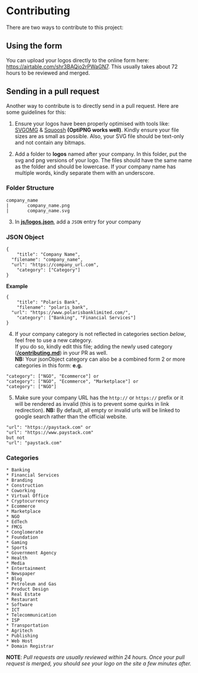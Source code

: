# Contributing

There are two ways to contribute to this project:

## Using the form
You can upload your logos directly to the online form here: https://airtable.com/shr3BAQio2rPWaGN7. This usually takes about 72 hours to be reviewed and merged.

## Sending in a pull request
Another way to contribute is to directly send in a pull request. Here are some guidelines for this:

1. Ensure your logos have been properly optimised with tools like:
    [SVGOMG](https://jakearchibald.github.io/svgomg/) &
    [Squoosh](https://squoosh.app/) **(OptiPNG works well)**. Kindly ensure your file sizes are as small as possible. Also, your SVG file should be text-only and not contain any bitmaps.

2. Add a folder to **logos** named after your company. In this folder, put the svg and png versions of your logo. The files should have the same name as the folder and should be lowercase. If your company name has multiple words, kindly separate them with an underscore.

### Folder Structure
```
company_name
|       company_name.png
|       company_name.svg
```

3. In **[js/logos.json](https://github.com/PaystackHQ/nigerialogos/blob/master/js/logos.json)**, add a `JSON` entry for your company

### JSON Object
```
{
	"title": "Company Name",
  "filename": "company_name",
  "url": "https://company_url.com",
	"category": ["Category"]
}
```
**Example**
```
{
	"title": "Polaris Bank",
	"filename": "polaris_bank",
  "url": "https://www.polarisbanklimited.com/",
	"category": ["Banking", "Financial Services"]
}
```

4. If your company category is not reflected in categories section *below*, feel free to use a new category.  
If you do so, kindly edit this file; adding the newly used category (**[/contributing.md](https://github.com/PaystackHQ/nigerialogos/blob/master/contributing.md)**) in your PR as well.  
**NB:** Your jsonObject category can also be a combined form 2 or more categories in this form:  **e.g.**  
```
"category": ["NGO", "Ecommerce"] or  
"category": ["NGO", "Ecommerce", "Marketplace"] or  
"category": ["NGO"]
```

5. Make sure your company URL has the `http://` or `https://` prefix or it will be rendered as invalid (this is to prevent some quirks in link redirection).
**NB:** By default, all empty or invalid urls will be linked to google search rather than the official website.
```
"url": "https://paystack.com" or
"url": "https://www.paystack.com" 
but not 
"url": "paystack.com"
```

### Categories
```
* Banking
* Financial Services
* Branding
* Construction
* Coworking
* Virtual Office
* Cryptocurrency
* Ecommerce
* Marketplace
* NGO
* EdTech
* FMCG
* Conglomerate
* Foundation
* Gaming
* Sports
* Government Agency
* Health
* Media
* Entertainment
* Newspaper
* Blog
* Petroleum and Gas
* Product Design
* Real Estate
* Restaurant
* Software
* ICT
* Telecommunication
* ISP
* Transportation
* Agritech
* Publishing
* Web Host
* Domain Registrar
```

**NOTE**: _Pull requests are usually reviewed within 24 hours. Once your pull request is merged, you should see your logo on the site a few minutes after._
